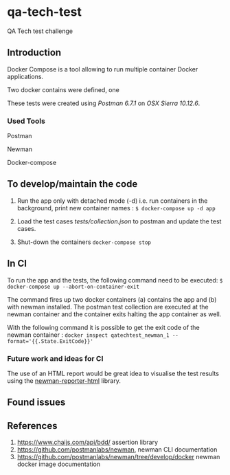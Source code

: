 # qa-tech-test
QA Tech test challenge

## Introduction

Docker Compose is a tool allowing to run multiple container Docker applications. 

Two docker contains were defined, one 

These tests were created using *Postman 6.7.1* on *OSX Sierra 10.12.6*.

### Used Tools

Postman

Newman

Docker-compose


## To develop/maintain the code

1. Run the app only with detached mode (-d) i.e. run containers in the 
   background, print new container names : ```$ docker-compose up -d app```

2. Load the test cases *tests/collection.json* to postman and update the test cases.

3. Shut-down the containers ```docker-compose stop```

## In CI

To run the app and the tests, the following command need to be executed:
```$ docker-compose up --abort-on-container-exit```

The command fires up two docker containers (a) contains the app and (b)
with newman installed. The postman test collection are executed at the newman container
and the container exits halting the app container as well.

With the following command it is possible to get the exit code of the newman container :
```docker inspect qatechtest_newman_1 --format='{{.State.ExitCode}}'```


### Future work and ideas for CI

The use of an HTML report would be great idea to visualise the test results using the 
[newman-reporter-html](https://github.com/postmanlabs/newman-reporter-html) library. 


## Found issues

## References

1. https://www.chaijs.com/api/bdd/ assertion library
2. https://github.com/postmanlabs/newman, newman CLI documentation
3. https://github.com/postmanlabs/newman/tree/develop/docker newman docker image documentation
